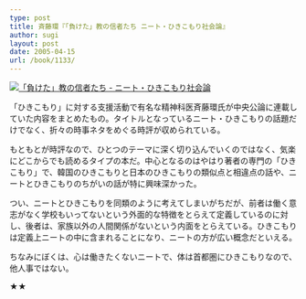 ```yaml
---
type: post
title: 斉藤環『「負けた」教の信者たち ニート・ひきこもり社会論』
author: sugi
layout: post
date: 2005-04-15
url: /book/1133/
---
```

<a href="http://www.amazon.co.jp/exec/obidos/ASIN/4121501748/chezsugi-22/ref=nosim/" onclick="_gaq.push(['_trackEvent', 'outbound-article', 'http://www.amazon.co.jp/exec/obidos/ASIN/4121501748/chezsugi-22/ref=nosim/', '']);" name="amazletlink" target="_blank"><img src="http://i2.wp.com/ecx.images-amazon.com/images/I/41ZXBWZNWHL.SL160.jpg?w=660" alt="「負けた」教の信者たち - ニート・ひきこもり社会論" class="alignleft" data-recalc-dims="1" /></a>

「ひきこもり」に対する支援活動で有名な精神科医斉藤環氏が中央公論に連載していた内容をまとめたもの。タイトルとなっているニート・ひきこもりの話題だけでなく、折々の時事ネタをめぐる時評が収められている。

もともとが時評なので、ひとつのテーマに深く切り込んでいくのではなく、気楽にどこからでも読めるタイプの本だ。中心となるのはやはり著者の専門の「ひきこもり」で、韓国のひきこもりと日本のひきこもりの類似点と相違点の話や、ニートとひきこもりのちがいの話が特に興味深かった。

つい、ニートとひきこもりを同類のように考えてしまいがちだが、前者は働く意志がなく学校もいってないという外面的な特徴をとらえて定義しているのに対し、後者は、家族以外の人間関係がないという内面をとらえている。ひきこもりは定義上ニートの中に含まれることになり、ニートの方が広い概念だといえる。

ちなみにぼくは、心は働きたくないニートで、体は首都圏にひきこもりなので、他人事ではない。

★★

